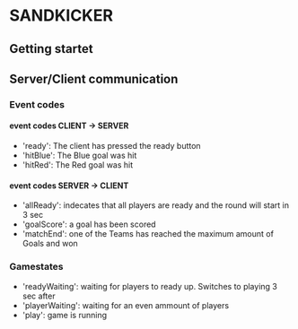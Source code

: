# SANDKICKER

## Getting startet

## Server/Client communication

### Event codes

#### event codes CLIENT -> SERVER
- 'ready': The client has pressed the ready button
- 'hitBlue': The Blue goal was hit
- 'hitRed': The Red goal was hit

#### event codes SERVER -> CLIENT
- 'allReady': indecates that all players are ready and the round will start in 3 sec
- 'goalScore': a goal has been scored
- 'matchEnd': one of the Teams has reached the maximum amount of Goals and won

### Gamestates
- 'readyWaiting': waiting for players to ready up. Switches to playing 3 sec after
- 'playerWaiting': waiting for an even ammount of players
- 'play': game is running